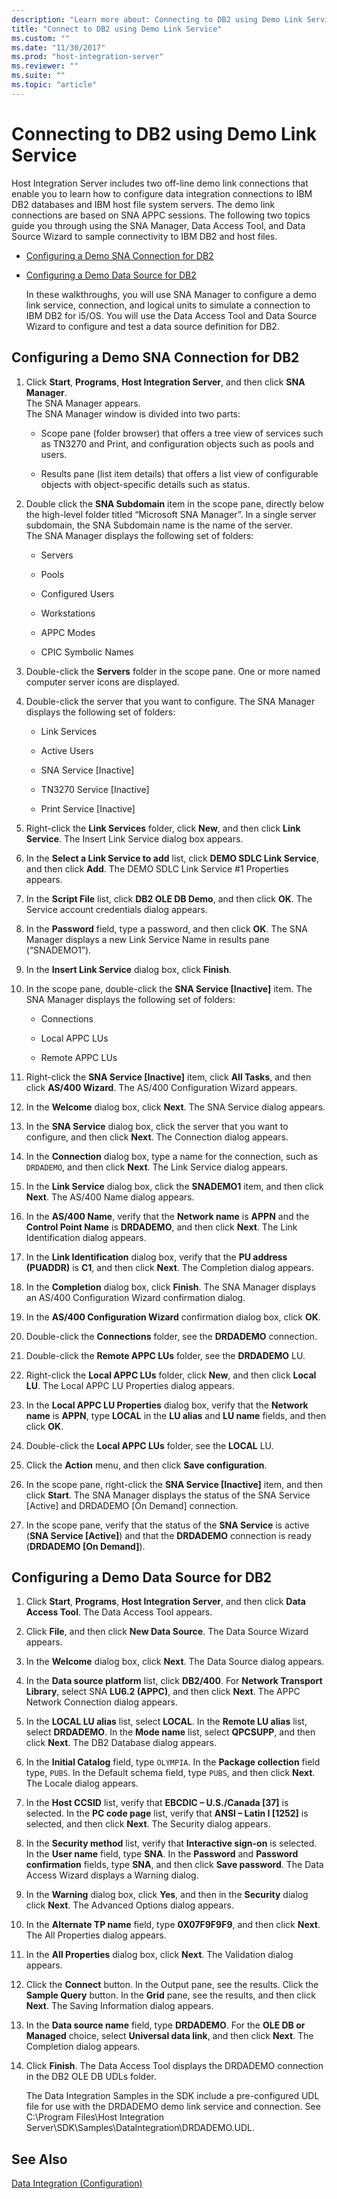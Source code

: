 ```yaml
---
description: "Learn more about: Connecting to DB2 using Demo Link Service"
title: "Connect to DB2 using Demo Link Service"
ms.custom: ""
ms.date: "11/30/2017"
ms.prod: "host-integration-server"
ms.reviewer: ""
ms.suite: ""
ms.topic: "article"
---
```

# Connecting to DB2 using Demo Link Service
Host Integration Server includes two off-line demo link connections that enable you to learn how to configure data integration connections to IBM DB2 databases and IBM host file system servers. The demo link connections are based on SNA APPC sessions. The following two topics guide you through using the SNA Manager, Data Access Tool, and Data Source Wizard to sample connectivity to IBM DB2 and host files.  
  
- [Configuring a Demo SNA Connection for DB2](../core/connecting-to-db2-using-demo-link-service2.md#sna)  
  
- [Configuring a Demo Data Source for DB2](../core/connecting-to-db2-using-demo-link-service2.md#ds)  
  
  In these walkthroughs, you will use SNA Manager to configure a demo link service, connection, and logical units to simulate a connection to IBM DB2 for i5/OS. You will use the Data Access Tool and Data Source Wizard to configure and test a data source definition for DB2.  
  
##  <a name="sna"></a> Configuring a Demo SNA Connection for DB2  
  
1.  Click **Start**, **Programs**, **Host Integration Server**, and then click **SNA Manager**.   
     The SNA Manager appears.   
     The SNA Manager window is divided into two parts:  
  
    -   Scope pane (folder browser) that offers a tree view of services such as TN3270 and Print, and configuration objects such as pools and users.  
  
    -   Results pane (list item details) that offers a list view of configurable objects with object-specific details such as status.  
  
2.  Double click the **SNA Subdomain** item in the scope pane, directly below the high-level folder titled “Microsoft SNA Manager”. In a single server subdomain, the SNA Subdomain name is the name of the server.   
     The SNA Manager displays the following set of folders:  
  
    -   Servers  
  
    -   Pools  
  
    -   Configured Users  
  
    -   Workstations  
  
    -   APPC Modes  
  
    -   CPIC Symbolic Names  
  
3.  Double-click the **Servers** folder in the scope pane. One or more named computer server icons are displayed.  
  
4.  Double-click the server that you want to configure. The SNA Manager displays the following set of folders:  
  
    -   Link Services  
  
    -   Active Users  
  
    -   SNA Service [Inactive]  
  
    -   TN3270 Service [Inactive]  
  
    -   Print Service [Inactive]  
  
5.  Right-click the **Link Services** folder, click **New**, and then click **Link Service**. The Insert Link Service dialog box appears.  
  
6.  In the **Select a Link Service to add** list, click **DEMO SDLC Link Service**, and then click **Add**. The DEMO SDLC Link Service #1 Properties appears.  
  
7.  In the **Script File** list, click **DB2 OLE DB Demo**, and then click **OK**.  The Service account credentials dialog appears.  
  
8.  In the **Password** field, type a password, and then click **OK**.  The SNA Manager displays a new Link Service Name in results pane (“SNADEMO1”).  
  
9. In the **Insert Link Service** dialog box, click **Finish**.  
  
10. In the scope pane, double-click the **SNA Service [Inactive]** item.  The SNA Manager displays the following set of folders:  
  
    -   Connections  
  
    -   Local APPC LUs  
  
    -   Remote APPC LUs  
  
11. Right-click the **SNA Service [Inactive]** item, click **All Tasks**, and then click **AS/400 Wizard**.  The AS/400 Configuration Wizard appears.  
  
12. In the **Welcome** dialog box, click **Next**.  The SNA Service dialog appears.  
  
13. In the **SNA Service** dialog box, click the server that you want to configure, and then click **Next**. The Connection dialog appears.  
  
14. In the **Connection** dialog box, type a name for the connection, such as `DRDADEMO`, and then click **Next**.  The Link Service dialog appears.  
  
15. In the **Link Service** dialog box, click the **SNADEMO1** item, and then click **Next**.  The AS/400 Name dialog appears.  
  
16. In the **AS/400 Name**, verify that the **Network name** is **APPN** and the **Control Point Name** is **DRDADEMO**, and then click **Next**.  The Link Identification dialog appears.  
  
17. In the **Link Identification** dialog box, verify that the **PU address (PUADDR)** is **C1**, and then click **Next**.  The Completion dialog appears.  
  
18. In the **Completion** dialog box, click **Finish**. The SNA Manager displays an AS/400 Configuration Wizard confirmation dialog.  
  
19. In the **AS/400 Configuration Wizard** confirmation dialog box, click **OK**.  
  
20. Double-click the **Connections** folder, see the **DRDADEMO** connection.  
  
21. Double-click the **Remote APPC LUs** folder, see the **DRDADEMO** LU.  
  
22. Right-click the **Local APPC LUs** folder, click **New**, and then click **Local LU**. The Local APPC LU Properties dialog appears.  
  
23. In the **Local APPC LU Properties** dialog box, verify that the **Network name** is **APPN**, type **LOCAL** in the **LU alias** and **LU name** fields, and then click **OK**.  
  
24. Double-click the **Local APPC LUs** folder, see the **LOCAL** LU.  
  
25. Click the **Action** menu, and then click **Save configuration**.  
  
26. In the scope pane, right-click the **SNA Service [Inactive]** item, and then click **Start**.  The SNA Manager displays the status of the SNA Service [Active] and DRDADEMO [On Demand] connection.  
  
27. In the scope pane, verify that the status of the **SNA Service** is active (**SNA Service [Active]**) and that the **DRDADEMO** connection is ready (**DRDADEMO [On Demand]**).  
  
##  <a name="ds"></a> Configuring a Demo Data Source for DB2  
  
1. Click **Start**, **Programs**, **Host Integration Server**, and then click **Data Access Tool**. The Data Access Tool appears.  
  
2. Click **File**, and then click **New Data Source**.  The Data Source Wizard appears.  
  
3. In the **Welcome** dialog box, click **Next**.  The Data Source dialog appears.  
  
4. In the **Data source platform** list, click **DB2/400**. For **Network Transport Library**, select SNA **LU6.2 (APPC)**, and then click **Next**.  The APPC Network Connection dialog appears.  
  
5. In the **LOCAL LU alias** list, select **LOCAL**. In the **Remote LU alias** list, select **DRDADEMO**. In the **Mode name** list, select **QPCSUPP**, and then click **Next**.  The DB2 Database dialog appears.  
  
6. In the **Initial Catalog** field, type `OLYMPIA`. In the **Package collection** field type, `PUBS`. In the Default schema field, type `PUBS`, and then click **Next**.  The Locale dialog appears.  
  
7. In the **Host CCSID** list, verify that **EBCDIC – U.S./Canada [37]** is selected. In the **PC code page** list, verify that **ANSI – Latin I [1252]** is selected, and then click **Next**.  The Security dialog appears.  
  
8. In the **Security method** list, verify that **Interactive sign-on** is selected. In the **User name** field, type **SNA**. In the **Password** and **Password confirmation** fields, type **SNA**, and then click **Save password**.  The Data Access Wizard displays a Warning dialog.  
  
9. In the **Warning** dialog box, click **Yes**, and then in the **Security** dialog click **Next**.  The Advanced Options dialog appears.  
  
10. In the **Alternate TP name** field, type **0X07F9F9F9**, and then click **Next**.  The All Properties dialog appears.  
  
11. In the **All Properties** dialog box, click **Next**.  The Validation dialog appears.  
  
12. Click the **Connect** button. In the Output pane, see the results. Click the **Sample Query** button. In the **Grid** pane, see the results, and then click **Next**.  The Saving Information dialog appears.  
  
13. In the **Data source name** field, type **DRDADEMO**. For the **OLE DB or Managed** choice, select **Universal data link**, and then click **Next**.  The Completion dialog appears.  
  
14. Click **Finish**.  The Data Access Tool displays the DRDADEMO connection in the DB2 OLE DB UDLs folder.  
  
    The Data Integration Samples in the SDK include a pre-configured UDL file for use with the DRDADEMO demo link service and connection. See C:\Program Files\\Host Integration Server\SDK\Samples\DataIntegration\DRDADEMO.UDL.  
  
## See Also  
 [Data Integration (Configuration)](../core/data-integration-configuration-2.md)   
